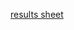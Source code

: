 [results sheet](https://docs.google.com/spreadsheets/d/1IxP1xfDu0Mshz1tIQmdEd5WydN3GIAJrthIfD_E6iSs/edit?usp=sharing)
